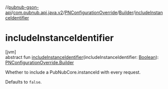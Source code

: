 //[pubnub-gson-api](../../../../index.md)/[com.pubnub.api.java.v2](../../index.md)/[PNConfigurationOverride](../index.md)/[Builder](index.md)/[includeInstanceIdentifier](include-instance-identifier.md)

# includeInstanceIdentifier

[jvm]\
abstract fun [includeInstanceIdentifier](include-instance-identifier.md)(includeInstanceIdentifier: [Boolean](https://kotlinlang.org/api/latest/jvm/stdlib/kotlin-stdlib/kotlin/-boolean/index.html)): [PNConfigurationOverride.Builder](index.md)

Whether to include a PubNubCore.instanceId with every request.

Defaults to `false`.
